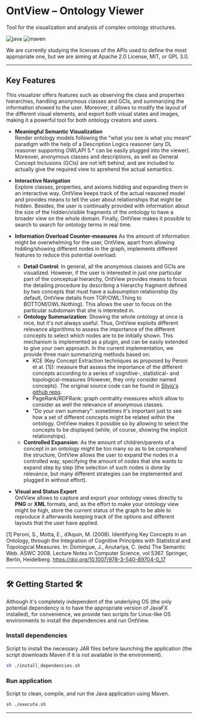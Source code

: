# OntView – Ontology Viewer

Tool for the visualization and analysis of complex ontology structures.

![java](https://img.shields.io/badge/java–17-blue)
![maven](https://img.shields.io/badge/maven–3.9.6-blue)

We are currently studying the licenses of the APIs used to define the most appropriate one, but we are aiming at Apache 2.0 License, MIT, or GPL 3.0. 

---

## Key Features

This visualizer offers features such as observing the class and properties hierarchies, handling anonymous classes and GCIs, and summarizing the information showed to the user. Moreover, it allows to modify the layout of the different visual elements, and export both visual states and images, making it a powerful tool for both ontology creators and users.

- **Meaningful Semantic Visualization**  
  Render ontology models following the "what you see is what you meant" paradigm with the help of a Description Logics reasoner (any DL reasoner supporting OWLAPI 5.* can be easily plugged into the viewer). Moreover, anonymous classes and descriptions, as well as General Concept Inclusions (GCIs) are not left behind, and are included to actually give the required view to aprehend the actual semantics.

- **Interactive Navigation**  
  Explore classes, properties, and axioms hidding and expanding them in an interactive way. OntView keeps track of the actual reasoned model and provides means to tell the user about relationships that might be hidden. Besides, the user is continually provided with information about the size of the hidden/visible fragments of the ontology to have a broader view on the whole domain. Finally, OntView makes it possible to search to search for ontology terms in real time.

- **Information Overload Counter-measures**
  As the amount of information might be overwhelming for the user, OntView, apart from allowing hidding/showing different nodes in the graph, implements different features to reduce this potential overload:
  - **Detail Control**: In general, all the anonymous classes and GCIs are visualized. However, if the user is interested in just one particular part of the conceptual hierarchy, OntView provides means to focus the detailing procedure by describing a hierarchy fragment defined by two concepts that must have a subsumption relationship (by default, OntView details from TOP/OWL:Thing to BOTTOM/OWL:Nothing). This allows the user to focus on the particular subdomain that she is interested in. 
  - **Ontology Summarization**: Showing the whole ontology at once is nice, but it's not always useful. Thus, OntView exploits different relevance algorithms to assess the importance of the different concepts to select which nodes are to be initially shown. This mechanism is implemented as a plugin, and can be easily extended to give your own approach. In the current implementation, we provide three main summarizing methods based on:
    - KCE (Key Concept Extraction techniques as proposed by Peroni et al. [1]): measure that assess the importance of the different concepts according to a series of cognitive-, statistical- and topological-measures (However, they only consider named concepts). The original source code can be found in [Silvio's github repo](https://github.com/essepuntato/KCE).
    - PageRank/RDFRank: graph centrality measures which allow to consider as well the relevance of anonymous classes.
    - "Do your own summary": sometimes it's important just to see how a set of different concepts might be related within the ontology. OntView makes it possible so by allowing to select the concepts to be displayed (while, of course, showing the implicit relationships). 
  - **Controlled Expansion**: As the amount of children/parents of a concept in an ontology might be too many so as to be comprehend the structure, OntView allows the user to expand the nodes in a controlled way, specifying the amount of nodes that she wants to expand step by step (the selection of such nodes is done by relevance, but many different strategies can be implemented and plugged in without effort).   

- **Visual and Status Export**  
  OntView allows to capture and export your ontology views directly to **PNG** or **XML** formats, and, as the effort to make your ontology view might be high, store the current status of the graph to be able to reproduce it afterwards keeping track of the options and different layouts that the user have applied.

[1] Peroni, S., Motta, E., d’Aquin, M. (2008). Identifying Key Concepts in an Ontology, through the Integration of Cognitive Principles with Statistical and Topological Measures. In: Domingue, J., Anutariya, C. (eds) The Semantic Web. ASWC 2008. Lecture Notes in Computer Science, vol 5367. Springer, Berlin, Heidelberg. https://doi.org/10.1007/978-3-540-89704-0_17

---

## 🛠️ Getting Started 🛠️

Although it's completely independent of the underlying OS (the only potential dependency is to have the appropriate version of JavaFX installed), for convenience, we provide two scripts for Linux-like OS environments to install the dependencies and run OntView. 

### Install dependencies

Script to install the necessary JAR files before launching the application (the script downloads Maven if it is not available in the environment). 

```bash
sh ./install_dependencies.sh
```

### Run application

Script to clean, compile, and run the Java application using Maven.

```bash
sh ./execute.sh
```

---

